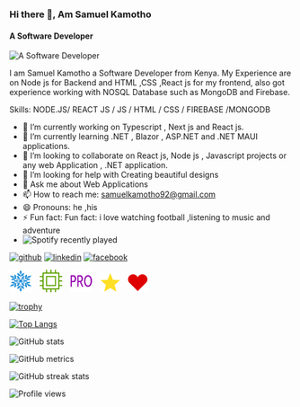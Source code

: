 

### Hi there 👋, Am Samuel Kamotho
#### A Software Developer
![A Software Developer](https://avatars.githubusercontent.com/u/57526446?v=4)

I am Samuel Kamotho a Software Developer from Kenya. My Experience are on Node js for Backend and HTML ,CSS ,React js for my frontend, also got experience working with NOSQL Database such as MongoDB and Firebase.

Skills: NODE.JS/ REACT JS / JS / HTML / CSS / FIREBASE /MONGODB

- 🔭 I’m currently working on Typescript , Next js and React js.
- 🌱 I’m currently learning .NET , Blazor , ASP.NET and  .NET MAUI applications.
- 👯 I’m looking to collaborate on  React js, Node js , Javascript projects or any web Application , .NET application.
- 🤔 I’m looking for help with  Creating beautiful designs 
- 💬 Ask me about Web Applications 
- 📫 How to reach me: samuelkamotho92@gmail.com 
- 😄 Pronouns: he ,his 
- ⚡ Fun fact:  Fun fact: i love watching football ,listening to music and adventure
- ![Spotify recently played](https://spotify-recently-played-readme.vercel.app/api?user=31g6djaddkjiketh7pmmzanc44ri&count=5)


[<img src='https://cdn.jsdelivr.net/npm/simple-icons@3.0.1/icons/github.svg' alt='github' height='40'>](https://github.com/samuelkamotho92)  [<img src='https://cdn.jsdelivr.net/npm/simple-icons@3.0.1/icons/linkedin.svg' alt='linkedin' height='40'>](https://www.linkedin.com/in/samuel-kamotho-03b04b1a0/)  [<img src='https://cdn.jsdelivr.net/npm/simple-icons@3.0.1/icons/facebook.svg' alt='facebook' height='40'>](https://www.facebook.com/samuel.kamotho.94/)  

<a href='https://archiveprogram.github.com/'><img src='https://raw.githubusercontent.com/acervenky/animated-github-badges/master/assets/acbadge.gif' width='40' height='40'></a> <a href='https://docs.github.com/en/developers'><img src='https://raw.githubusercontent.com/acervenky/animated-github-badges/master/assets/devbadge.gif' width='40' height='40'></a> <a href='https://github.com/pricing'><img src='https://raw.githubusercontent.com/acervenky/animated-github-badges/master/assets/pro.gif' width='40' height='40'></a> <a href='https://stars.github.com/'><img src='https://raw.githubusercontent.com/acervenky/animated-github-badges/master/assets/starbadge.gif' width='35' height='35'></a> <a href='https://docs.github.com/en/github/supporting-the-open-source-community-with-github-sponsors'><img src='https://raw.githubusercontent.com/acervenky/animated-github-badges/master/assets/sponsorbadge.gif' width='35' height='35'></a> 

[![trophy](https://github-profile-trophy.vercel.app/?username=samuelkamotho92)](https://github.com/ryo-ma/github-profile-trophy)

[![Top Langs](https://github-readme-stats.vercel.app/api/top-langs/?username=samuelkamotho92)](https://github.com/anuraghazra/github-readme-stats)

![GitHub stats](https://github-readme-stats.vercel.app/api?username=samuelkamotho92&show_icons=true)  

![GitHub metrics](https://metrics.lecoq.io/samuelkamotho92)  

![GitHub streak stats](https://github-readme-streak-stats.herokuapp.com/?user=samuelkamotho92)  

![Profile views](https://gpvc.arturio.dev/samuelkamotho92)  
